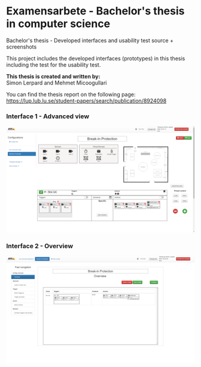 # Examensarbete - Bachelor's thesis in computer science
Bachelor's thesis - Developed interfaces and usability test source + screenshots

This project includes the developed interfaces (prototypes) in this thesis including the test for the usability test.

**This thesis is created and written by: <br/>**
Simon Lerpard and Mehmet Micoogullari

You can find the thesis report on the following page:
https://lup.lub.lu.se/student-papers/search/publication/8924098

### Interface 1 - Advanced view
![Screenshot of the advanced view in interface 1 for the use case 'Break-in protection'](/Screenshots/Interface%201/Use%20Case%20Example%20Start%20Page%20Advanced%20View.png "Interface 1 - Advanced view")

### Interface 2 - Overview
![Screenshot of the overview in interface 2 for the use case 'Break-in protection'](/Screenshots/Interface%202/Use%20Case%20Example%20Start%20Page%20(overview).png "Interface 2 - Overview")
